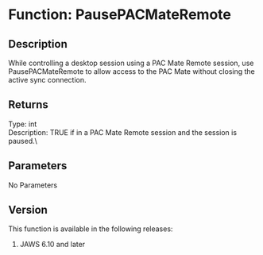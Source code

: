 # Function: PausePACMateRemote

## Description

While controlling a desktop session using a PAC Mate Remote session, use
PausePACMateRemote to allow access to the PAC Mate without closing the
active sync connection.

## Returns

Type: int\
Description: TRUE if in a PAC Mate Remote session and the session is
paused.\

## Parameters

No Parameters

## Version

This function is available in the following releases:

1.  JAWS 6.10 and later
